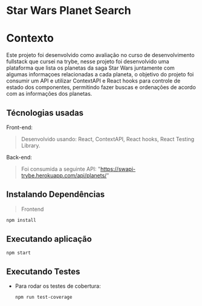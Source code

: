 # Star Wars Planet Search

# Contexto
Este projeto foi desenvolvido como avaliação no curso de desenvolvimento fullstack que cursei na trybe, nesse projeto foi desenvolvido uma plataforma que lista os planetas da saga Star Wars juntamente com algumas informaçoes relacionadas a cada planeta, o objetivo do projeto foi consumir um API e utilizar ContextAPI e React hooks para controle de estado dos componentes, permitindo fazer buscas e ordenações de acordo com as informações dos planetas.

## Técnologias usadas

Front-end:
> Desenvolvido usando: React, ContextAPI, React hooks, React Testing Library.

Back-end:
>Foi consumida a seguinte API: "https://swapi-trybe.herokuapp.com/api/planets/"


## Instalando Dependências

> Frontend
```bash
npm install
``` 
## Executando aplicação

  ```
  npm start
  ```

## Executando Testes

* Para rodar os testes de cobertura:

  ```
  npm run test-coverage
  ```
